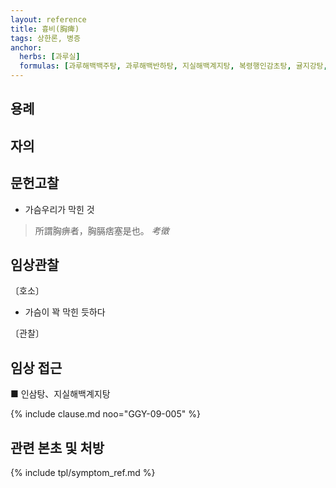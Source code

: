 ```yaml
---
layout: reference
title: 흉비(胸痺)
tags: 상한론, 병증
anchor:
  herbs: [과루실]
  formulas: [과루해백백주탕, 과루해백반하탕, 지실해백계지탕, 복령행인감초탕, 귤지강탕, 의이부자산]
---
```



## 용례



## 자의




## 문헌고찰

* 가슴우리가 막힌 것

> 所謂胸痹者，胸膈痞塞是也。 _考徵_



## 임상관찰



〔호소〕

* 가슴이 꽉 막힌 듯하다

〔관찰〕


## 임상 접근

■ 인삼탕、지실해백계지탕

{% include clause.md noo="GGY-09-005" %}



## 관련 본초 및 처방


{% include tpl/symptom_ref.md %}

